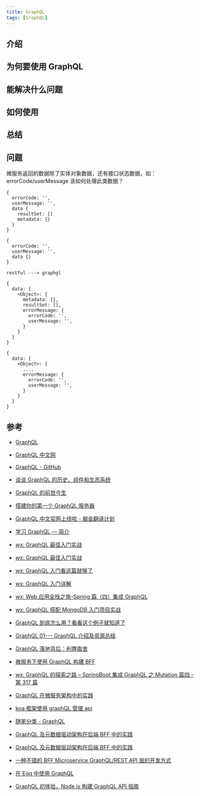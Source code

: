 ```yaml
---
title: GraphQL
tags: [GraphQL]
---
```


## 介绍

## 为何要使用 GraphQL

## 能解决什么问题

## 如何使用

## 总结

## 问题

微服务返回的数据除了实体对象数据，还有接口状态数据，如：errorCode/userMessage 该如何处理此类数据？

```text
{
  errorCode: '',
  userMessage: '',
  data {
    resultSet: []
    metadata: {}
  }
}

{
  errorCode: '',
  userMessage: '',
  data {}
}

restful ---> graphgl

{
  data: {
    <Object>: {
      metadata: {},
      resultSet: [],
      errorMessage: {
        errorCode: '',
        userMessage: '',
      }
    }
  }
}

{
  data: {
    <Object>: {
      ...,
      errorMessage: {
        errorCode: '',
        userMessage: '',
      }
    }
  }
}
```

## 参考

- [GraphQL](https://graphql.org/)

- [GraphQL 中文网](https://graphql.cn/)

- [GraphQL - GitHub](https://github.com/graphql)

- [谈谈 GraphQL 的历史、组件和生态系统](https://zhuanlan.zhihu.com/p/83243994)

- [GraphQL 的前世今生](https://www.cnblogs.com/xiandnc/p/9162298.html)

- [搭建你的第一个 GraphQL 服务器](https://zhuanlan.zhihu.com/p/20468051)

- [GraphQL 中文官网上线啦 - 掘金翻译计划](https://zhuanlan.zhihu.com/p/30234751)

- [学习 GraphQL — 简介](https://www.jianshu.com/p/6721b66c5ac8)

- [wx: GraphQL 最佳入门实战](https://mp.weixin.qq.com/s/KalliFefy7fxBYd2xQaAqg)

- [wx: GraphQL 最佳入门实战](https://mp.weixin.qq.com/s/RDNQb05UVUpfv2e9ELy3KA)

- [wx: GraphQL 入门看这篇就够了](https://mp.weixin.qq.com/s/YjLuf3Oebmw0Zo6Xx-0qKg)

- [wx: GraphQL 入门详解](https://mp.weixin.qq.com/s/ZRgAv_3Ghz6hwBVwcTTl2A)

- [wx: Web 应用全栈之旅-Spring 篇（四）集成 GraphQL](https://mp.weixin.qq.com/s/gbdMDkYfwH0Ntlp6eFBCPQ)

- [wx: GraphQL 搭配 MongoDB 入门项目实战](https://mp.weixin.qq.com/s/YrnetcRCkRFTK85VQy8muw)

- [GraphQL 到底怎么用？看看这个例子就知道了](https://www.infoq.cn/article/i5JMm54_aWrRZcem1VgH)

- [GraphQL 01--- GraphQL 介绍及资源总结](https://www.cnblogs.com/kingkangstudy/p/10471466.html)

- [GraphQL 落地背后：利弊取舍](https://segmentfault.com/a/1190000022369233)

- [微服务下使用 GraphQL 构建 BFF](https://zhuanlan.zhihu.com/p/35108457)

- [wx: GraphQL 的探索之路 – SpringBoot 集成 GraphQL 之 Mutation 篇四 - 第 317 篇](https://mp.weixin.qq.com/s?src=11&timestamp=1631080395&ver=3301&signature=WeRG6uB9AXt3LAW-U7Kwh*TImt4EXTGrViy4yT00yBxYarD6i3Ms6glpNV9X6QVKr13noNm7P16zPa5B4ek9BkiysMfGp5reN5psuOfvE476V2Xa36qMJZy92DtEFuEk&new=1)

- [GraphQL 在微服务架构中的实践](https://www.sohu.com/a/247483401_465223)

- [koa 框架使用 graphQL 管理 api](https://blog.csdn.net/qq_40816649/article/details/88419762)

- [随笔分类 - GraphQL](https://www.cnblogs.com/time-is-life/category/1247154.html)

- [GraphQL 及元数据驱动架构在后端 BFF 中的实践](https://juejin.cn/post/6959487456517292040)

- [GraphQL 及元数据驱动架构在后端 BFF 中的实践](https://zhuanlan.zhihu.com/p/370436576)

- [一种不错的 BFF Microservice GraphQL/REST API 层的开发方式](https://www.cnblogs.com/hacker-linner/p/14108237.html)

- [在 Egg 中使用 GraphQL](https://zhuanlan.zhihu.com/p/30604868)

- [GraphQL 初体验，Node.js 构建 GraphQL API 指南](https://zhuanlan.zhihu.com/p/262050717)
